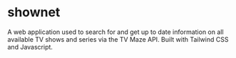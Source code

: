 # shownet
A web application used to search for and get up to date information on all available TV shows and series via the TV Maze API. Built with Tailwind CSS and Javascript.

